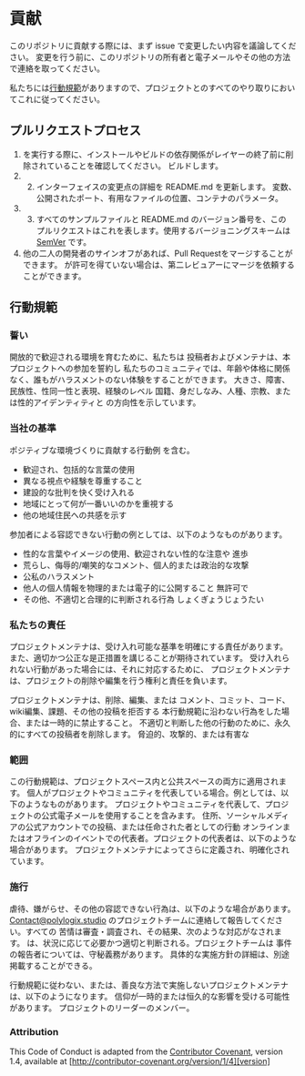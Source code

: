 # 貢献

このリポジトリに貢献する際には、まず issue で変更したい内容を議論してください。
変更を行う前に、このリポジトリの所有者と電子メールやその他の方法で連絡を取ってください。

私たちには[行動規範](CODE_OF_CONDUCTJP.md)がありますので、プロジェクトとのすべてのやり取りにおいてこれに従ってください。

## プルリクエストプロセス

1. を実行する際に、インストールやビルドの依存関係がレイヤーの終了前に削除されていることを確認してください。
   ビルドします。
2. 2. インターフェイスの変更点の詳細を README.md を更新します。
   変数、公開されたポート、有用なファイルの位置、コンテナのパラメータ。
3. 3. すべてのサンプルファイルと README.md のバージョン番号を、この
   プルリクエストはこれを表します。使用するバージョニングスキームは [SemVer](http://semver.org/) です。
4. 他の二人の開発者のサインオフがあれば、Pull Requestをマージすることができます。
   が許可を得ていない場合は、第二レビュアーにマージを依頼することができます。

## 行動規範

### 誓い

開放的で歓迎される環境を育むために、私たちは
投稿者およびメンテナは、本プロジェクトへの参加を誓約し
私たちのコミュニティでは、年齢や体格に関係なく、誰もがハラスメントのない体験をすることができます。
大きさ、障害、民族性、性同一性と表現、経験のレベル
国籍、身だしなみ、人種、宗教、または性的アイデンティティと
の方向性を示しています。

### 当社の基準

ポジティブな環境づくりに貢献する行動例
を含む。

- 歓迎され、包括的な言葉の使用
- 異なる視点や経験を尊重すること
- 建設的な批判を快く受け入れる
- 地域にとって何が一番いいのかを重視する
- 他の地域住民への共感を示す

参加者による容認できない行動の例としては、以下のようなものがあります。

- 性的な言葉やイメージの使用、歓迎されない性的な注意や
  進歩
- 荒らし、侮辱的/嘲笑的なコメント、個人的または政治的な攻撃
- 公私のハラスメント
- 他人の個人情報を物理的または電子的に公開すること
  無許可で
- その他、不適切と合理的に判断される行為
  しょくぎょうじょうたい

### 私たちの責任

プロジェクトメンテナは、受け入れ可能な基準を明確にする責任があります。
また、適切かつ公正な是正措置を講じることが期待されています。
受け入れられない行動があった場合には、それに対応するために、 プロジェクトメンテナは、プロジェクトの削除や編集を行う権利と責任を負います。

プロジェクトメンテナは、削除、編集、または
コメント、コミット、コード、wiki編集、課題、その他の投稿を拒否する
本行動規範に沿わない行為をした場合、または一時的に禁止すること。
不適切と判断した他の行動のために、永久的にすべての投稿者を削除します。
脅迫的、攻撃的、または有害な

### 範囲

この行動規範は、プロジェクトスペース内と公共スペースの両方に適用されます。
個人がプロジェクトやコミュニティを代表している場合。例としては、以下のようなものがあります。
プロジェクトやコミュニティを代表して、プロジェクトの公式電子メールを使用することを含みます。
住所、ソーシャルメディアの公式アカウントでの投稿、または任命された者としての行動
オンラインまたはオフラインのイベントでの代表者。プロジェクトの代表者は、以下のような場合があります。
プロジェクトメンテナによってさらに定義され、明確化されています。

### 施行

虐待、嫌がらせ、その他の容認できない行為は、以下のような場合があります。
Contact@polylogix.studio のプロジェクトチームに連絡して報告してください。すべての
苦情は審査・調査され、その結果、次のような対応がなされます。
は、状況に応じて必要かつ適切と判断される。プロジェクトチームは
事件の報告者については、守秘義務があります。
具体的な実施方針の詳細は、別途掲載することができる。

行動規範に従わない、または、善良な方法で実施しないプロジェクトメンテナは、以下のようになります。
信仰が一時的または恒久的な影響を受ける可能性があります。
プロジェクトのリーダーのメンバー。

### Attribution

This Code of Conduct is adapted from the [Contributor Covenant][homepage], version 1.4,
available at [http://contributor-covenant.org/version/1/4][version]

[homepage]: http://contributor-covenant.org
[version]: http://contributor-covenant.org/version/1/4/
